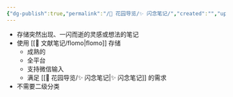 ```yaml
---
{"dg-publish":true,"permalink":"/🌱 花园导览/✨ 闪念笔记/","created":"","updated":""}
---
```




- 存储突然出现、一闪而逝的灵感或想法的笔记
- 使用 [[🌿 文献笔记/flomo\|flomo]] 存储
	- 成熟的
	- 全平台
	- 支持微信输入
	- 满足 [[🌱 花园导览/✨ 闪念笔记\|✨ 闪念笔记]] 的需求
- 不需要二级分类
